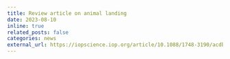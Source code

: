 ```yaml
---
title: Review article on animal landing
date: 2023-08-10
inline: true
related_posts: false
categories: news
external_url: https://iopscience.iop.org/article/10.1088/1748-3190/acdb1c
---
```

